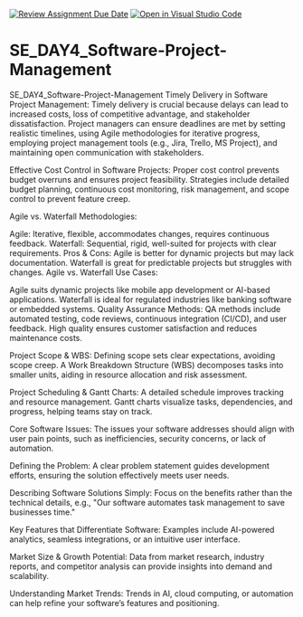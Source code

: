[![Review Assignment Due Date](https://classroom.github.com/assets/deadline-readme-button-22041afd0340ce965d47ae6ef1cefeee28c7c493a6346c4f15d667ab976d596c.svg)](https://classroom.github.com/a/9pw6JKcu)
[![Open in Visual Studio Code](https://classroom.github.com/assets/open-in-vscode-2e0aaae1b6195c2367325f4f02e2d04e9abb55f0b24a779b69b11b9e10269abc.svg)](https://classroom.github.com/online_ide?assignment_repo_id=18495628&assignment_repo_type=AssignmentRepo)
# SE_DAY4_Software-Project-Management
SE_DAY4_Software-Project-Management
Timely Delivery in Software Project Management:
Timely delivery is crucial because delays can lead to increased costs, loss of competitive advantage, and stakeholder dissatisfaction. Project managers can ensure deadlines are met by setting realistic timelines, using Agile methodologies for iterative progress, employing project management tools (e.g., Jira, Trello, MS Project), and maintaining open communication with stakeholders.

Effective Cost Control in Software Projects:
Proper cost control prevents budget overruns and ensures project feasibility. Strategies include detailed budget planning, continuous cost monitoring, risk management, and scope control to prevent feature creep.

Agile vs. Waterfall Methodologies:

Agile: Iterative, flexible, accommodates changes, requires continuous feedback.
Waterfall: Sequential, rigid, well-suited for projects with clear requirements.
Pros & Cons: Agile is better for dynamic projects but may lack documentation. Waterfall is great for predictable projects but struggles with changes.
Agile vs. Waterfall Use Cases:

Agile suits dynamic projects like mobile app development or AI-based applications.
Waterfall is ideal for regulated industries like banking software or embedded systems.
Quality Assurance Methods:
QA methods include automated testing, code reviews, continuous integration (CI/CD), and user feedback. High quality ensures customer satisfaction and reduces maintenance costs.

Project Scope & WBS:
Defining scope sets clear expectations, avoiding scope creep. A Work Breakdown Structure (WBS) decomposes tasks into smaller units, aiding in resource allocation and risk assessment.

Project Scheduling & Gantt Charts:
A detailed schedule improves tracking and resource management. Gantt charts visualize tasks, dependencies, and progress, helping teams stay on track.

Core Software Issues:
The issues your software addresses should align with user pain points, such as inefficiencies, security concerns, or lack of automation.

Defining the Problem:
A clear problem statement guides development efforts, ensuring the solution effectively meets user needs.

Describing Software Solutions Simply:
Focus on the benefits rather than the technical details, e.g., "Our software automates task management to save businesses time."

Key Features that Differentiate Software:
Examples include AI-powered analytics, seamless integrations, or an intuitive user interface.

Market Size & Growth Potential:
Data from market research, industry reports, and competitor analysis can provide insights into demand and scalability.

Understanding Market Trends:
Trends in AI, cloud computing, or automation can help refine your software’s features and positioning.
